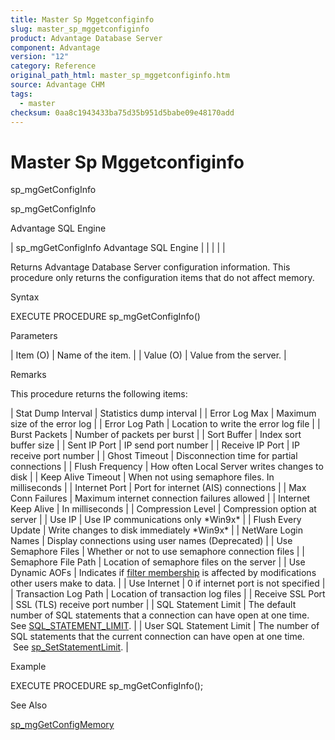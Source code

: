 ```yaml
---
title: Master Sp Mggetconfiginfo
slug: master_sp_mggetconfiginfo
product: Advantage Database Server
component: Advantage
version: "12"
category: Reference
original_path_html: master_sp_mggetconfiginfo.htm
source: Advantage CHM
tags:
  - master
checksum: 0aa8c1943433ba75d35b951d5babe09e48170add
---
```


# Master Sp Mggetconfiginfo

sp\_mgGetConfigInfo

sp\_mgGetConfigInfo

Advantage SQL Engine

| sp\_mgGetConfigInfo  Advantage SQL Engine |  |  |  |  |

Returns Advantage Database Server configuration information. This procedure only returns the configuration items that do not affect memory.

Syntax

EXECUTE PROCEDURE sp\_mgGetConfigInfo()

Parameters

| Item (O) | Name of the item. |
| Value (O) | Value from the server. |

Remarks

This procedure returns the following items:

| Stat Dump Interval | Statistics dump interval |
| Error Log Max | Maximum size of the error log |
| Error Log Path | Location to write the error log file |
| Burst Packets | Number of packets per burst |
| Sort Buffer | Index sort buffer size |
| Sent IP Port | IP send port number |
| Receive IP Port | IP receive port number |
| Ghost Timeout | Disconnection time for partial connections |
| Flush Frequency | How often Local Server writes changes to disk |
| Keep Alive Timeout | When not using semaphore files. In milliseconds |
| Internet Port | Port for internet (AIS) connections |
| Max Conn Failures | Maximum internet connection failures allowed |
| Internet Keep Alive | In milliseconds |
| Compression Level | Compression option at server |
| Use IP | Use IP communications only \*Win9x\* |
| Flush Every Update | Write changes to disk immediately \*Win9x\* |
| NetWare Login Names | Display connections using user names (Deprecated) |
| Use Semaphore Files | Whether or not to use semaphore connection files |
| Semaphore File Path | Location of semaphore files on the server |
| Use Dynamic AOFs | Indicates if [filter membership](master_differences_between_aofs_and_traditional_record_filters.md) is affected by modifications other users make to data. |
| Use Internet | 0 if internet port is not specified |
| Transaction Log Path | Location of transaction log files |
| Receive SSL Port | SSL (TLS) receive port number |
| SQL Statement Limit | The default number of SQL statements that a connection can have open at one time. See [SQL\_STATEMENT\_LIMIT](master_sql_statement_limit.md). |
| User SQL Statement Limit | The number of SQL statements that the current connection can have open at one time.  See [sp\_SetStatementLimit](master_sp_setstatementlimit.md). |

Example

EXECUTE PROCEDURE sp\_mgGetConfigInfo();

See Also

[sp\_mgGetConfigMemory](master_sp_mggetconfigmemory.md)
